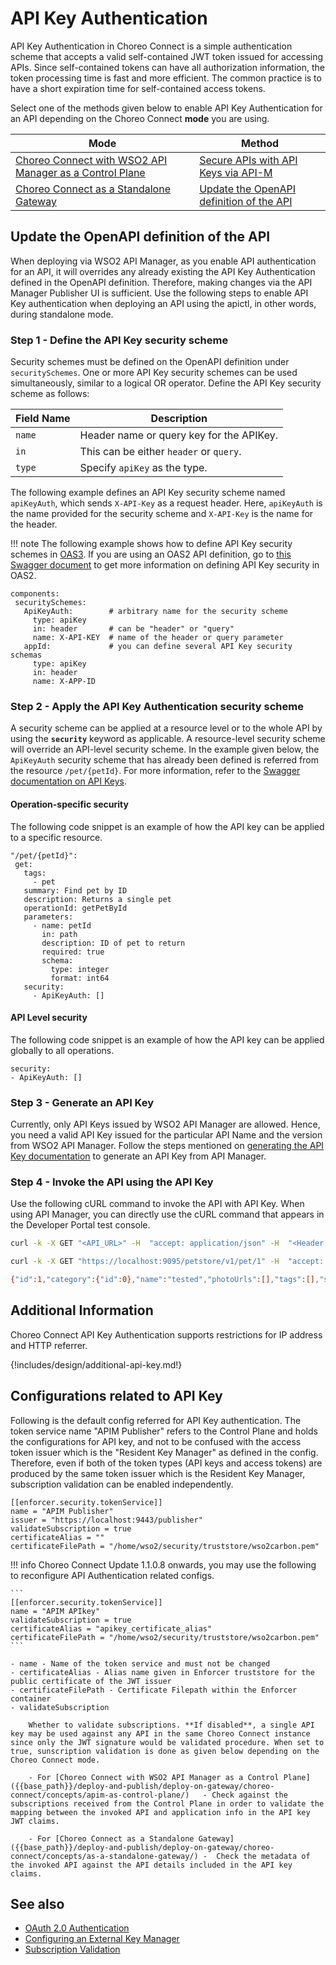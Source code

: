 # API Key Authentication

API Key Authentication in Choreo Connect is a simple authentication scheme that accepts a valid self-contained JWT token issued for accessing APIs. Since self-contained tokens can have all authorization information, the token processing time is fast and more efficient. The common practice is to have a short expiration time for self-contained access tokens.

Select one of the methods given below to enable API Key Authentication for an API depending on the Choreo Connect **mode** you are using.

|**Mode**         | **Method**    |
|--------------|-----------|
|[Choreo Connect with WSO2 API Manager as a Control Plane]({{base_path}}/deploy-and-publish/deploy-on-gateway/choreo-connect/concepts/apim-as-control-plane/)   | [Secure APIs with API Keys via API-M]({{base_path}}/design/api-security/api-authentication/secure-apis-using-api-keys)  |
|[Choreo Connect as a Standalone Gateway]({{base_path}}/deploy-and-publish/deploy-on-gateway/choreo-connect/concepts/as-a-standalone-gateway/)  |[Update the OpenAPI definition of the API](#update-the-openapi-definition-of-the-api) |     

## Update the OpenAPI definition of the API

When deploying via WSO2 API Manager, as you enable API authentication for an API, it will overrides any already existing the API Key Authentication defined in the OpenAPI definition. Therefore, making changes via the API Manager Publisher UI is sufficient. Use the following steps to enable API Key authentication when deploying an API using the apictl, in other words, during standalone mode.

### Step 1  - Define the API Key security scheme

Security schemes must be defined on the OpenAPI definition under `securitySchemes`. One or more API Key security schemes can be used simultaneously, similar to a logical OR operator. Define the API Key security scheme as follows:

| Field Name | Description   |
| -----------| --------------|
| `name`     | Header name or query key for the APIKey. |
| `in`       | This can be either `header` or `query`. |
| `type`     | Specify `apiKey` as the type. |

The following example defines an API Key security scheme named `apiKeyAuth`, which sends `X-API-Key` as a request header. Here, `apiKeyAuth` is the name provided for the security scheme and `X-API-Key` is the name for the header.

!!! note
    The following example shows how to define API Key security schemes in [OAS3](https://swagger.io/docs/specification/authentication/api-keys/). If you are using an OAS2 API definition, go to [this Swagger document](https://swagger.io/docs/specification/2-0/authentication/api-keys/) to get more information on defining API Key security in OAS2.


```
components:
 securitySchemes:
   ApiKeyAuth:        # arbitrary name for the security scheme
     type: apiKey
     in: header       # can be "header" or "query" 
     name: X-API-KEY  # name of the header or query parameter
   appId:             # you can define several API Key security schemas
     type: apiKey
     in: header
     name: X-APP-ID
```

### Step 2 - Apply the API Key Authentication security scheme

A security scheme can be applied at a resource level or to the whole API by using the **`security`** keyword as applicable. A resource-level security scheme will override an API-level security scheme. In the example given below, the `ApiKeyAuth` security scheme that has already been defined is referred from the resource `/pet/{petId}`. For more information, refer to the [Swagger documentation on API Keys](https://swagger.io/docs/specification/authentication/api-keys/).

#### Operation-specific security

The following code snippet is an example of how the API key can be applied to a specific resource.

```
"/pet/{petId}":
 get:
   tags:
     - pet
   summary: Find pet by ID
   description: Returns a single pet
   operationId: getPetById
   parameters:
     - name: petId
       in: path
       description: ID of pet to return
       required: true
       schema:
         type: integer
         format: int64
   security:
     - ApiKeyAuth: []
```

#### API Level security

The following code snippet is an example of how the API key can be applied globally to all operations.

```
security:
- ApiKeyAuth: [] 
```

### Step 3 - Generate an API Key

Currently, only API Keys issued by WSO2 API Manager are allowed. 
Hence, you need a valid API Key issued for the particular API Name and the version from WSO2 API Manager.
Follow the steps mentioned on [generating the API Key documentation]({{base_path}}/design/api-security/api-authentication/secure-apis-using-api-keys/#using-api-keys-to-secure-an-api) to generate an API Key from API Manager.

### Step 4 - Invoke the API using the API Key

Use the following cURL command to invoke the API with API Key. When using API Manager, you can directly use the cURL command that appears in the Developer Portal test console.

``` bash tab="Format"
curl -k -X GET "<API_URL>" -H  "accept: application/json" -H  "<Header name>: <API Key>"
```

``` bash tab="Example"
curl -k -X GET "https://localhost:9095/petstore/v1/pet/1" -H  "accept: application/json" -H  "X-API-KEY: eyJhbGciOiJSUzI1NiIsICJ0eXAiOiJqd3QiLCAia2lkIjoiYmFsbGVyaW5hIn0=.eyJzdWIiOiJhZG1pbiIsICJpc3MiOiJodHRwczovL2xvY2FsaG9zdDo5MDk1L2FwaWtleSIsICJpYXQiOjE1ODAxMDUzOTAsICJqdGkiOiI3OTFiNzAyMC1kN2U2LTRmYmEtYmMyMy1lMzk5YTVlNmYzYjciLCAiYXVkIjoiaHR0cDovL29yZy53c28yLmFwaW1ndC9nYXRld2F5IiwgImtleXR5cGUiOiJQUk9EVUNUSU9OIiwgImFsbG93ZWRBUElzIjpbXX0=.f-86LfD7lLq-0oM1V1u1dLW7fWcydH4MElWVxUfRTGGRiXHhh8VrS5q18LdCtH1E1jav5pPZpdDQgQUvhVYNXVqiipydfJFOMbDysA0Jdakmh_TVmeZRHhIYgzcVHQNnXMcYXg7Ns4QPBvJVONfbmDluuiU_uFnOPBiXj2N4HL2OTLgVXkEoVTEpL0mmaO2Ab4ZHqKW5xj32aeK8sEAtU5Nd3rQOGvfEwL7xvx4JAmza8ka0eYt7c4QCPVcDSVOkdas9njlsvEdtka5GRL9PAx3xg370phSD1cji6WSRlZhEGzuq6hjLbCqsf17KvZgK1zbrEbSypjgegEe-any3EQ=="
```

``` bash tab="Response"
{"id":1,"category":{"id":0},"name":"tested","photoUrls":[],"tags":[],"status":"tested"}
```
 
   
## Additional Information

Choreo Connect API Key Authentication supports restrictions for IP address and HTTP referrer. 

{!includes/design/additional-api-key.md!}

## Configurations related to API Key

Following is the default config referred for API Key authentication. The token service name "APIM Publisher" refers to the Control Plane and holds the configurations for API key, and not to be confused with the access token issuer which is the "Resident Key Manager" as defined in the config. Therefore, even if both of the token types (API keys and access tokens) are produced by the same token issuer which is the Resident Key Manager, subscription validation can be enabled independently.

```
[[enforcer.security.tokenService]]
name = "APIM Publisher"
issuer = "https://localhost:9443/publisher"
validateSubscription = true
certificateAlias = ""
certificateFilePath = "/home/wso2/security/truststore/wso2carbon.pem"
```

!!! info
    Choreo Connect Update 1.1.0.8 onwards, you may use the following to reconfigure API Authentication related configs.

    ```
    [[enforcer.security.tokenService]]
    name = "APIM APIkey"
    validateSubscription = true
    certificateAlias = "apikey_certificate_alias"
    certificateFilePath = "/home/wso2/security/truststore/wso2carbon.pem"
    ```

    - name - Name of the token service and must not be changed 
    - certificateAlias - Alias name given in Enforcer truststore for the public certificate of the JWT issuer 
    - certificateFilePath - Certificate Filepath within the Enforcer container 
    - validateSubscription 

        Whether to validate subscriptions. **If disabled**, a single API key may be used against any API in the same Choreo Connect instance since only the JWT signature would be validated procedure. When set to true, sunscription validation is done as given below depending on the Choreo Connect mode. 

        - For [Choreo Connect with WSO2 API Manager as a Control Plane]({{base_path}}/deploy-and-publish/deploy-on-gateway/choreo-connect/concepts/apim-as-control-plane/)   - Check against the subscriptions received from the Control Plane in order to validate the mapping between the invoked API and application info in the API key JWT claims.

        - For [Choreo Connect as a Standalone Gateway]({{base_path}}/deploy-and-publish/deploy-on-gateway/choreo-connect/concepts/as-a-standalone-gateway/) -  Check the metadata of the invoked API against the API details included in the API key claims. 

## See also

- [OAuth 2.0 Authentication]({{base_path}}/deploy-and-publish/deploy-on-gateway/choreo-connect/security/api-authentication/oauth2-access-tokens/)
- [Configuring an External Key Manager]({{base_path}}/deploy-and-publish/deploy-on-gateway/choreo-connect/security/api-authentication/configuring-an-external-key-manager/)
- [Subscription Validation]({{base_path}}/deploy-and-publish/deploy-on-gateway/choreo-connect/security/api-authorization/subscription-validation)
